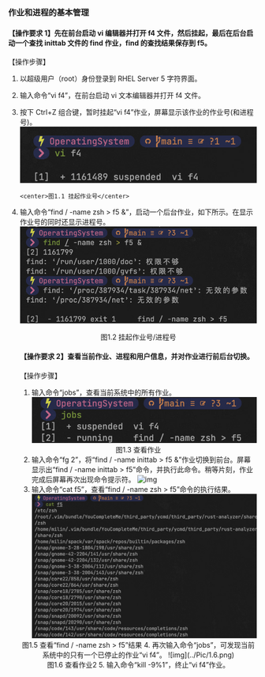 ### 作业和进程的基本管理

#### 【操作要求 1】先在前台启动 vi 编辑器并打开 f4 文件，然后挂起，最后在后台启动一个查找 inittab 文件的 find 作业，find 的查找结果保存到 f5。

【操作步骤】

1. 以超级用户（root）身份登录到 RHEL Server 5 字符界面。
2. 输入命令“vi f4”，在前台启动 vi 文本编辑器并打开 f4 文件。
3. 按下 Ctrl+Z 组合键，暂时挂起“vi f4”作业，屏幕显示该作业的作业号(和进程号)。
   ![图1.1 挂起](../Pic/1.1.png "图1.1 挂起")

       <center>图1.1 挂起作业号</center>

4. 输入命令“find / -name zsh > f5 &”，启动一个后台作业，如下所示。在显示作业号的同时还显示进程号。![图1.2 挂起作业号/进程号](../Pic/1.2.png "图1.2 挂起作业号/进程号")

    <center>图1.2 挂起作业号/进程号</center>

    #### 【操作要求 2】查看当前作业、进程和用户信息，并对作业进行前后台切换。

    【操作步骤】

    1. 输入命令“jobs”，查看当前系统中的所有作业。
       ![图1.3 查看作业](../Pic/1.3.png "图1.3 查看作业")

    <center>图1.3 查看作业</center>

    2. 输入命令“fg 2”，将“find / -name inittab > f5 &”作业切换到前台。屏幕显示出“find / -name inittab > f5”命令，并执行此命令。稍等片刻，作业完成后屏幕再次出现命令提示符。
       ![img]()
    3. 输入命令“cat f5”，查看“find / -name zsh > f5”命令的执行结果。![图1.5 查看“find / -name zsh > f5”结果](../Pic/1.5.png "图1.5 查看“find / -name zsh > f5”结果")
     <center>图1.5 查看“find / -name zsh > f5”结果
    4. 再次输入命令“jobs”，可发现当前系统中的只有一个已停止的作业“vi f4”。
       ![img](../Pic/1.6.png)
           <center>图1.6 查看作业2
    5. 输入命令“kill -9%1”，终止“vi f4”作业。
